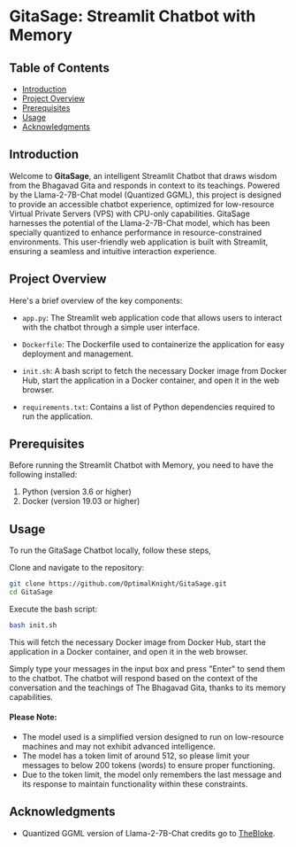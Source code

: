 # GitaSage: Streamlit Chatbot with Memory

## Table of Contents

- [Introduction](#introduction)
- [Project Overview](#project-overview)
- [Prerequisites](#prerequisites)
- [Usage](#usage)
- [Acknowledgments](#acknowledgments)

## Introduction

Welcome to **GitaSage**, an intelligent Streamlit Chatbot that draws wisdom from the Bhagavad Gita and responds in context to its teachings. Powered by the Llama-2-7B-Chat model (Quantized GGML), this project is designed to provide an accessible chatbot experience, optimized for low-resource Virtual Private Servers (VPS) with CPU-only capabilities. GitaSage harnesses the potential of the Llama-2-7B-Chat model, which has been specially quantized to enhance performance in resource-constrained environments. This user-friendly web application is built with Streamlit, ensuring a seamless and intuitive interaction experience.

## Project Overview

Here's a brief overview of the key components:

- `app.py`: The Streamlit web application code that allows users to interact with the chatbot through a simple user interface.

- `Dockerfile`: The Dockerfile used to containerize the application for easy deployment and management.

- `init.sh`: A bash script to fetch the necessary Docker image from Docker Hub, start the application in a Docker container, and open it in the web browser.

- `requirements.txt`: Contains a list of Python dependencies required to run the application.

## Prerequisites

Before running the Streamlit Chatbot with Memory, you need to have the following installed:

1. Python (version 3.6 or higher)
2. Docker (version 19.03 or higher)

## Usage

To run the GitaSage Chatbot locally, follow these steps,

Clone and navigate to the repository:
```bash
git clone https://github.com/OptimalKnight/GitaSage.git
cd GitaSage
```

Execute the bash script:
```bash
bash init.sh
```

This will fetch the necessary Docker image from Docker Hub, start the application in a Docker container, and open it in the web browser.

Simply type your messages in the input box and press "Enter" to send them to the chatbot. The chatbot will respond based on the context of the conversation and the teachings of The Bhagavad Gita, thanks to its memory capabilities.

#### Please Note:

- The model used is a simplified version designed to run on low-resource machines and may not exhibit advanced intelligence.
- The model has a token limit of around 512, so please limit your messages to below 200 tokens (words) to ensure proper functioning.
- Due to the token limit, the model only remembers the last message and its response to maintain functionality within these constraints.

## Acknowledgments

- Quantized GGML version of Llama-2-7B-Chat credits go to [TheBloke](https://huggingface.co/TheBloke/Llama-2-7B-Chat-GGML).
